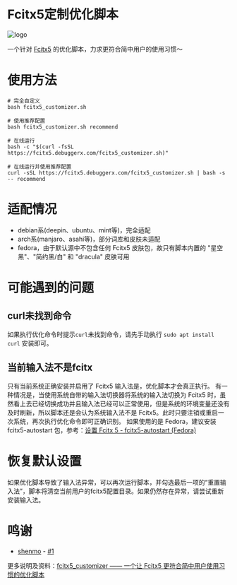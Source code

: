 # Fcitx5定制优化脚本

![logo](docs/logo.png)

一个针对 [Fcitx5](https://github.com/fcitx/fcitx5) 的优化脚本，力求更符合简中用户的使用习惯～

# 使用方法
```shell
# 完全自定义
bash fcitx5_customizer.sh

# 使用推荐配置
bash fcitx5_customizer.sh recommend

# 在线运行
bash -c "$(curl -fsSL https://fcitx5.debuggerx.com/fcitx5_customizer.sh)"

# 在线运行并使用推荐配置
curl -sSL https://fcitx5.debuggerx.com/fcitx5_customizer.sh | bash -s -- recommend
```

# 适配情况
- debian系(deepin、ubuntu、mint等)，完全适配
- arch系(manjaro、asahi等)，部分词库和皮肤未适配
- fedora，由于默认源中不包含任何 Fcitx5 皮肤包，故只有脚本内置的 "星空黑"、"简约黑/白" 和 "dracula" 皮肤可用

# 可能遇到的问题
## curl未找到命令
如果执行优化命令时提示`curl`未找到命令，请先手动执行 `sudo apt install curl` 安装即可。
## 当前输入法不是fcitx
只有当前系统正确安装并启用了 Fcitx5 输入法是，优化脚本才会真正执行。
有一种情况是，当使用系统自带的输入法切换器将系统的输入法切换为 Fcitx5 时，虽然看上去已经切换成功并且输入法已经可以正常使用，但是系统的环境变量还没有及时刷新，所以脚本还是会认为系统输入法不是 Fcitx5。此时只要注销或重启一次系统，再次执行优化命令即可正确识别。
如果使用的是 Fedora，建议安装 fcitx5-autostart 包，参考：[设置 Fcitx 5 - fcitx5-autostart (Fedora)](https://fcitx-im.org/wiki/Setup_Fcitx_5/zh-cn#fcitx5-autostart_.28Fedora.29)

# 恢复默认设置
如果优化脚本导致了输入法异常，可以再次运行脚本，并勾选最后一项的“重置输入法”，脚本将清空当前用户的fcitx5配置目录。如果仍然存在异常，请尝试重新安装输入法。

# 鸣谢
- [shenmo](https://github.com/shenmo7192) - [#1](https://github.com/debuggerx01/fcitx5_customizer/pull/1)

更多说明及资料：[fcitx5_customizer —— 一个让 Fcitx5 更符合简中用户使用习惯的优化脚本](https://www.debuggerx.com/2023/09/20/fcitx5-customizer/)
